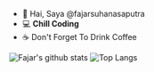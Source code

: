 - 👋 Hai, Saya @fajarsuhanasaputra
- :computer: <b>Chill Coding</b>
- :coffee: Don't Forget To Drink Coffee

![Fajar's github stats](https://github-readme-stats.vercel.app/api?username=fajarsuhanasaputra&theme=dark&show_icons=true)
![Top Langs](https://github-readme-stats.vercel.app/api/top-langs/?username=fajarsuhanasaputra&layout=compact&theme=dark)
